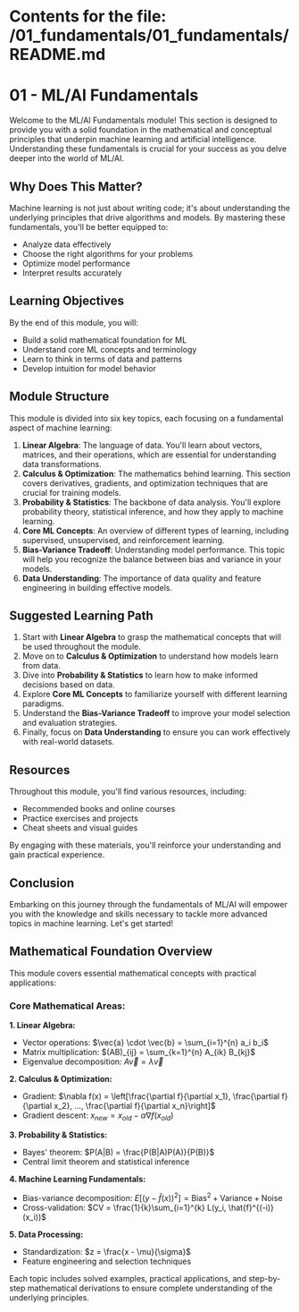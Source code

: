 # Contents for the file: /01_fundamentals/01_fundamentals/README.md

# 01 - ML/AI Fundamentals

Welcome to the ML/AI Fundamentals module! This section is designed to provide you with a solid foundation in the mathematical and conceptual principles that underpin machine learning and artificial intelligence. Understanding these fundamentals is crucial for your success as you delve deeper into the world of ML/AI.

## Why Does This Matter?

Machine learning is not just about writing code; it's about understanding the underlying principles that drive algorithms and models. By mastering these fundamentals, you'll be better equipped to:
- Analyze data effectively
- Choose the right algorithms for your problems
- Optimize model performance
- Interpret results accurately

## Learning Objectives

By the end of this module, you will:
- Build a solid mathematical foundation for ML
- Understand core ML concepts and terminology
- Learn to think in terms of data and patterns
- Develop intuition for model behavior

## Module Structure

This module is divided into six key topics, each focusing on a fundamental aspect of machine learning:

1. **Linear Algebra**: The language of data. You'll learn about vectors, matrices, and their operations, which are essential for understanding data transformations.
2. **Calculus & Optimization**: The mathematics behind learning. This section covers derivatives, gradients, and optimization techniques that are crucial for training models.
3. **Probability & Statistics**: The backbone of data analysis. You'll explore probability theory, statistical inference, and how they apply to machine learning.
4. **Core ML Concepts**: An overview of different types of learning, including supervised, unsupervised, and reinforcement learning.
5. **Bias-Variance Tradeoff**: Understanding model performance. This topic will help you recognize the balance between bias and variance in your models.
6. **Data Understanding**: The importance of data quality and feature engineering in building effective models.

## Suggested Learning Path

1. Start with **Linear Algebra** to grasp the mathematical concepts that will be used throughout the module.
2. Move on to **Calculus & Optimization** to understand how models learn from data.
3. Dive into **Probability & Statistics** to learn how to make informed decisions based on data.
4. Explore **Core ML Concepts** to familiarize yourself with different learning paradigms.
5. Understand the **Bias-Variance Tradeoff** to improve your model selection and evaluation strategies.
6. Finally, focus on **Data Understanding** to ensure you can work effectively with real-world datasets.

## Resources

Throughout this module, you'll find various resources, including:
- Recommended books and online courses
- Practice exercises and projects
- Cheat sheets and visual guides

By engaging with these materials, you'll reinforce your understanding and gain practical experience.

## Conclusion

Embarking on this journey through the fundamentals of ML/AI will empower you with the knowledge and skills necessary to tackle more advanced topics in machine learning. Let's get started!

## Mathematical Foundation Overview

This module covers essential mathematical concepts with practical applications:

### Core Mathematical Areas:

**1. Linear Algebra:**
- Vector operations: $\vec{a} \cdot \vec{b} = \sum_{i=1}^{n} a_i b_i$
- Matrix multiplication: $(AB)_{ij} = \sum_{k=1}^{n} A_{ik} B_{kj}$
- Eigenvalue decomposition: $A\vec{v} = \lambda\vec{v}$

**2. Calculus & Optimization:**
- Gradient: $\nabla f(x) = \left[\frac{\partial f}{\partial x_1}, \frac{\partial f}{\partial x_2}, ..., \frac{\partial f}{\partial x_n}\right]$
- Gradient descent: $x_{new} = x_{old} - \alpha \nabla f(x_{old})$

**3. Probability & Statistics:**
- Bayes' theorem: $P(A|B) = \frac{P(B|A)P(A)}{P(B)}$
- Central limit theorem and statistical inference

**4. Machine Learning Fundamentals:**
- Bias-variance decomposition: $E[(y - \hat{f}(x))^2] = \text{Bias}^2 + \text{Variance} + \text{Noise}$
- Cross-validation: $CV = \frac{1}{k}\sum_{i=1}^{k} L(y_i, \hat{f}^{(-i)}(x_i))$

**5. Data Processing:**
- Standardization: $z = \frac{x - \mu}{\sigma}$
- Feature engineering and selection techniques

Each topic includes solved examples, practical applications, and step-by-step mathematical derivations to ensure complete understanding of the underlying principles.